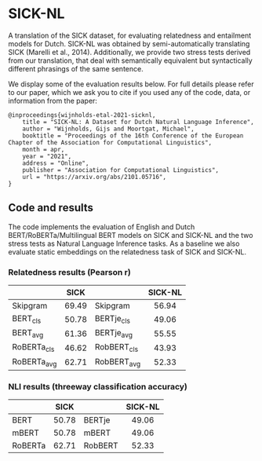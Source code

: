 # SICK-NL

A translation of the SICK dataset, for evaluating relatedness and entailment models for Dutch. SICK-NL was obtained by semi-automatically translating SICK (Marelli et al., 2014). Additionally, we provide two stress tests derived from our translation, that deal with semantically equivalent but syntactically different phrasings of the same sentence.

We display some of the evaluation results below. For full details please refer to our paper, which we ask you to cite if you used any of the code, data, or information from the paper:

```
@inproceedings{wijnholds-etal-2021-sicknl,
    title = "SICK-NL: A Dataset for Dutch Natural Language Inference",
    author = "Wijnholds, Gijs and Moortgat, Michael",
    booktitle = "Proceedings of the 16th Conference of the European Chapter of the Association for Computational Linguistics",
    month = apr,
    year = "2021",
    address = "Online",
    publisher = "Association for Computational Linguistics",
    url = "https://arxiv.org/abs/2101.05716",
}
```

## Code and results

The code implements the evaluation of English and Dutch BERT/RoBERTa/Multilingual BERT models on SICK and SICK-NL and the two stress tests as Natural Language Inference tasks. As a baseline we also evaluate static embeddings on the relatedness task of SICK and SICK-NL.

### Relatedness results (Pearson r)
|                       | SICK  |                       | SICK-NL |
| --------------------- |:-----:| --------------------- |:-------:|
| Skipgram              | 69.49 | Skipgram              |  56.94  |
| BERT<sub>cls</sub>    | 50.78 | BERTje<sub>cls</sub>  |  49.06  |
| BERT<sub>avg</sub>    | 61.36 | BERTje<sub>avg</sub>  |  55.55  |
| RoBERTa<sub>cls</sub> | 46.62 | RobBERT<sub>cls</sub> |  43.93  |
| RoBERTa<sub>avg</sub> | 62.71 | RobBERT<sub>avg</sub> |  52.33  |


### NLI results (threeway classification accuracy)
|         | SICK  |         | SICK-NL |
| ------- |:-----:| ------- |:-------:|
| BERT    | 50.78 | BERTje  |  49.06  |
| mBERT   | 50.78 | mBERT   |  49.06  |
| RoBERTa | 62.71 | RobBERT |  52.33  |
